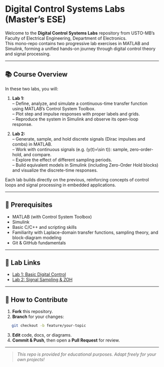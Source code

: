 # Digital Control Systems Labs (Master’s ESE)

Welcome to the **Digital Control Systems Labs** repository from USTO-MB’s Faculty of Electrical Engineering, Department of Electronics.  
This mono-repo contains two progressive lab exercises in MATLAB and Simulink, forming a unified hands-on journey through digital control theory and signal processing.

---

## 📚 Course Overview

In these two labs, you will:

1. **Lab 1:**  
   – Define, analyze, and simulate a continuous-time transfer function using MATLAB’s Control System Toolbox.  
   – Plot step and impulse responses with proper labels and grids.  
   – Reproduce the system in Simulink and observe its open-loop response.

2. **Lab 2:**  
   – Generate, sample, and hold discrete signals (Dirac impulses and combs) in MATLAB.  
   – Work with continuous signals (e.g. \(y(t)=\sin t\)): sample, zero-order-hold, and compare.  
   – Explore the effect of different sampling periods.  
   – Build equivalent models in Simulink (including Zero-Order Hold blocks) and visualize the discrete-time responses.

Each lab builds directly on the previous, reinforcing concepts of control loops and signal processing in embedded applications.

---

## 🚀 Prerequisites

- MATLAB (with Control System Toolbox)  
- Simulink  
- Basic C/C++ and scripting skills  
- Familiarity with Laplace-domain transfer functions, sampling theory, and block-diagram modeling  
- Git & GitHub fundamentals

---

## 🔗 Lab Links

- [Lab 1: Basic Digital Control](lab1/README.md)  
- [Lab 2: Signal Sampling & ZOH](lab2/README.md)

---

## 📝 How to Contribute

1. **Fork** this repository.  
2. **Branch** for your changes:  
```bash
   git checkout -b feature/your-topic
````

3. **Edit** code, docs, or diagrams.
4. **Commit & Push**, then open a **Pull Request** for review.

---

> *This repo is provided for educational purposes. Adapt freely for your own projects!*
